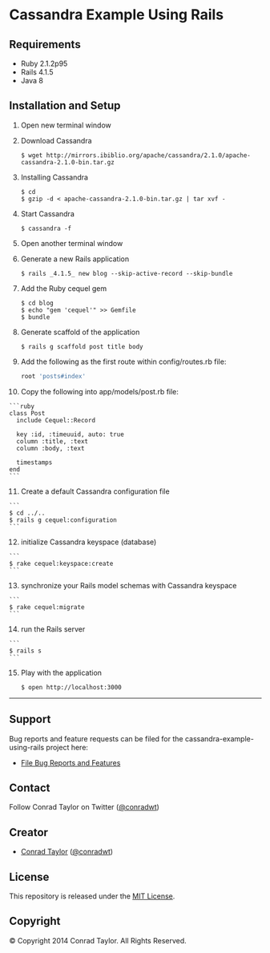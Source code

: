 Cassandra Example Using Rails
=============================

## Requirements

- Ruby 2.1.2p95
- Rails 4.1.5
- Java 8

## Installation and Setup

1.  Open new terminal window

2.  Download Cassandra

    ```
    $ wget http://mirrors.ibiblio.org/apache/cassandra/2.1.0/apache-cassandra-2.1.0-bin.tar.gz
    ```

3.  Installing Cassandra

    ```
    $ cd
    $ gzip -d < apache-cassandra-2.1.0-bin.tar.gz | tar xvf -
    ```

4.  Start Cassandra

    ```
    $ cassandra -f
    ```
5.  Open another terminal window

6.  Generate a new Rails application

    ```
    $ rails _4.1.5_ new blog --skip-active-record --skip-bundle
    ```

7.  Add the Ruby cequel gem

    ```
    $ cd blog
    $ echo "gem 'cequel'" >> Gemfile
    $ bundle
    ```

8.  Generate scaffold of the application

    ```
    $ rails g scaffold post title body
    ```

9.  Add the following as the first route within config/routes.rb file:

    ```ruby
    root 'posts#index'
    ```

10.  Copy the following into app/models/post.rb file:

    ```ruby
    class Post
      include Cequel::Record

      key :id, :timeuuid, auto: true
      column :title, :text
      column :body, :text

      timestamps
    end
    ```

11.  Create a default Cassandra configuration file

    ```
    $ cd ../..
    $ rails g cequel:configuration
    ```

12.  initialize Cassandra keyspace (database)

    ```
    $ rake cequel:keyspace:create
    ```

13.  synchronize your Rails model schemas with Cassandra keyspace

    ```
    $ rake cequel:migrate
    ```

14.  run the Rails server

    ```
    $ rails s
    ```

15. Play with the application

    ```
    $ open http://localhost:3000
    ```
---

## Support

Bug reports and feature requests can be filed for the cassandra-example-using-rails project here:

* [File Bug Reports and Features](https://github.com/conradwt/cassandra-example-using-rails/issues)

## Contact

Follow Conrad Taylor on Twitter ([@conradwt](https://twitter.com/conradwt))

## Creator

- [Conrad Taylor](http://github.com/conradwt) ([@conradwt](https://twitter.com/conradwt))

## License

This repository is released under the [MIT License](http://www.opensource.org/licenses/MIT).

## Copyright

&copy; Copyright 2014 Conrad Taylor. All Rights Reserved.
